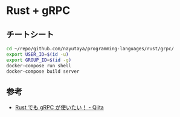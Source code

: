 # Rust + gRPC

## チートシート

```sh
cd ~/repo/github.com/nayutaya/programming-languages/rust/grpc/
export USER_ID=$(id -u)
export GROUP_ID=$(id -g)
docker-compose run shell
docker-compose build server
```

## 参考

* [Rust でも gRPC が使いたい！ - Qiita](https://qiita.com/watawuwu/items/114e2674736e44d4b16d)
